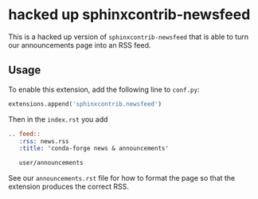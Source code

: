 # hacked up sphinxcontrib-newsfeed

This is a hacked up version of `sphinxcontrib-newsfeed` that is able to turn
our announcements page into an RSS feed.

## Usage

To enable this extension, add the following line to `conf.py`:

```python
extensions.append('sphinxcontrib.newsfeed')
```

Then in the `index.rst` you add


```rst
.. feed::
   :rss: news.rss
   :title: 'conda-forge news & announcements'

   user/announcements
```

See our `announcements.rst` file for how to format the page so that the extension
produces the correct RSS.
